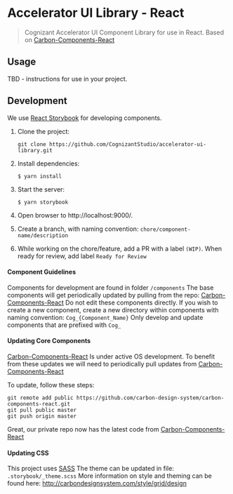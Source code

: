 # Accelerator UI Library - React

> Cognizant Accelerator UI Component Library for use in React. Based on [Carbon-Components-React](https://github.com/carbon-design-system/carbon-components-react)

## Usage

TBD - instructions for use in your project.

## Development

We use [React Storybook](https://github.com/storybooks/react-storybook) for developing components.

1.  Clone the project:
    ```
    git clone https://github.com/CognizantStudio/accelerator-ui-library.git
    ```
2.  Install dependencies:

    ```
    $ yarn install
    ```

3.  Start the server:

    ```
    $ yarn storybook
    ```

4.  Open browser to http://localhost:9000/.
5.  Create a branch, with naming convention: `chore/component-name/description`
6.  While working on the chore/feature, add a PR with a label `(WIP)`. When ready for review, add label `Ready for Review`

#### Component Guidelines

Components for development are found in folder `/components`
The base components will get periodically updated by pulling from the repo: [Carbon-Components-React](https://github.com/carbon-design-system/carbon-components-react)
Do not edit these components directly. If you wish to create a new component, create a new directory within components with naming convention: `Cog_{Component_Name}` Only develop and update components that are prefixed with `Cog_`

#### Updating Core Components

[Carbon-Components-React](https://github.com/carbon-design-system/carbon-components-react) Is under active OS development. To benefit from these updates we will need to periodically pull updates from [Carbon-Components-React](https://github.com/carbon-design-system/carbon-components-react)

To update, follow these steps:

```
git remote add public https://github.com/carbon-design-system/carbon-components-react.git
git pull public master
git push origin master
```

Great, our private repo now has the latest code from [Carbon-Components-React](https://github.com/carbon-design-system/carbon-components-react)

#### Updating CSS

This project uses [SASS](https://sass-lang.com/)
The theme can be updated in file: `.storybook/_theme.scss`
More information on style and theming can be found here: http://carbondesignsystem.com/style/grid/design
